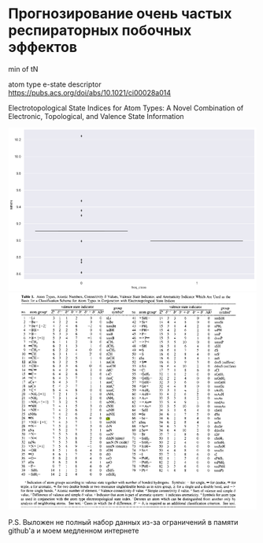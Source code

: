 # Прогнозирование очень частых респираторных побочных эффектов

min of tN

atom type e-state descriptor
https://pubs.acs.org/doi/abs/10.1021/ci00028a014

Electrotopological State Indices for Atom Types: A Novel Combination of Electronic, Topological, and Valence State Information

![Boxplot](https://github.com/Chertoganov/High-frequency-side-effect-prediction2/blob/main/9boxplot4.png)
![Boxplot](https://github.com/Chertoganov/High-frequency-side-effect-prediction2/blob/main/tN.png)

P.S. 
Выложен не полный набор данных из-за ограничений в памяти github'a и моем медленном интернете
